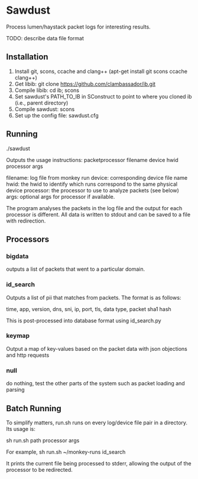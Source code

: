# Sawdust

Process lumen/haystack packet logs for interesting results.

TODO: describe data file format

## Installation

1. Install git, scons, ccache and clang++ (apt-get install git scons ccache clang++)
2. Get libib: git clone https://github.com/clambassador/ib.git
3. Compile libib: cd ib; scons
4. Set sawdust's PATH_TO_IB in SConstruct to point to where you cloned
ib (i.e., parent directory)
5. Compile sawdust: scons
6. Set up the config file: sawdust.cfg

## Running

./sawdust

Outputs the usage instructions: packetprocessor filename device hwid processor
args

filename: log file from monkey run
device: corresponding device file name
hwid: the hwid to identify which runs correspond to the same physical device
processor: the processor to use to analyze packets (see below)
args: optional args for processor if available.

The program analyses the packets in the log file and the output for each
processor is different. All data is written to stdout and can be saved to a file
with redirection.

## Processors

### bigdata

outputs a list of packets that went to a particular domain.

### id_search
Outputs a list of pii that matches from packets. The format is as follows:

time, app, version, dns, sni, ip, port, tls, data type, packet sha1 hash

This is post-processed into database format using id_search.py

### keymap

Output a map of key-values based on the packet data with json objections and http requests

### null

do nothing, test the other parts of the system such as packet loading and
parsing

## Batch Running

To simplify matters, run.sh runs on every log/device file pair in a directory.
Its usage is:

sh run.sh path processor args

For example,
    sh run.sh ~/monkey-runs id_search

It prints the current file being processed to stderr, allowing the output of the
processor to be redirected.

